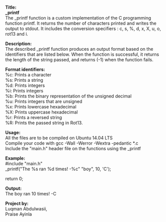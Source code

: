 **Title:**    
**_printf**   
The _printf function is a custom implementation of the C programming function printf. It returns the number of characters printed and writes the output to stdout. It includes the conversion specifiers : c, s, %, d, x, X, u, o, rot13 and i.

**Description:**   
The described _printf function produces an output format based on the identifiers that are listed below. When the function is successful, it returns the length of the string passed, and returns (-1) when the function fails.

**Format identifiers:**    
%c: Prints a character  
%s: Prints a string   
%d: Prints integers   
%i: Prints integers   
%b: Prints the binary representation of the unsigned decimal    
%u: Prints integers that are unsigned   
%x: Prints lowercase hexadecimal    
%X: Prints uppercase hexadecimal    
%r: Prints a reversed string    
%R: Prints the passed string in Rot13.    	

**Usage:**  
All the files are to be compiled on Ubuntu 14.04 LTS    
Compile your code with gcc -Wall -Werror -Wextra -pedantic *.c    
Include the "main.h" header file on the functions using the _printf   

**Example:**    
#include "main.h"  
_printf("The %s ran %d times! -%c" "boy", 10, 'C');

return 0;

**Output:**   
The boy ran 10 times! -C

**Project by:**   
Luqman Abdulwasii,    
Praise Ayinla
